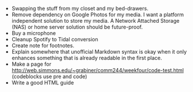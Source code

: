 * Swapping the stuff from my closet and my bed-drawers.
* Remove dependency on Google Photos for my media.
  I want a platform independent solution to store my media.
  A Network Attached Storage (NAS) or home server solution should be future-proof.
* Buy a microphone
* Cleanup Spotify to Tidal conversion
* Create note for footnotes.
* Explain somewhere that unofficial Markdown syntax is okay when it only enhances something that is already readable in the first place.
* Make a page for http://web.simmons.edu/~grabiner/comm244/weekfour/code-test.html (codeblocks use pre and code)
* Write a good HTML guide
